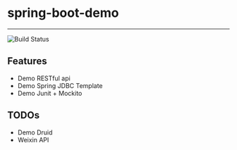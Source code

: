 # spring-boot-demo
---

![Build Status](https://travis-ci.org/zhangdxchn/spring-boot-demo.svg?branch=master)

## Features
* Demo RESTful api
* Demo Spring JDBC Template
* Demo Junit + Mockito

## TODOs
* Demo Druid
* Weixin API
